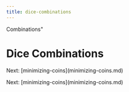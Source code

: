 ```yaml
---
title: dice-combinations
---
```


Combinations\"

# Dice Combinations

Next: \[minimizing-coins](minimizing-coins.md)

Next: \[minimizing-coins](minimizing-coins.md)
